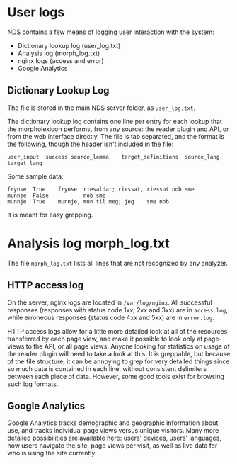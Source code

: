 # User logs

NDS contains a few means of logging user interaction with the system:

- Dictionary lookup log (user_log.txt)
- Analysis log (morph_log.txt)
- nginx logs (access and error)
- Google Analytics

## Dictionary Lookup Log

The file is stored in the main NDS server folder, as `user_log.txt`.

The dictionary lookup log contains one line per entry for each lookup that the
morpholexicon performs, from any source: the reader plugin and API, or from the
web interface directly. The file is tab separated, and the format is the
following, though the header isn't included in the file:

```
user_input	success	source_lemma	target_definitions	source_lang	target_lang
```

Some sample data:

```
frynse	True	frynse	riesaldat; riessat, riessut	nob	sme
munnje	False			nob	sme
munnje	True	munnje, mun	til meg; jeg	sme	nob
```

It is meant for easy grepping.

# Analysis log morph_log.txt

The file `morph_log.txt` lists all lines that are not recognized by any
analyzer.

## HTTP access log

On the server, nginx logs are located in `/var/log/nginx`. All successful
responses (responses with status code 1xx, 2xx and 3xx) are in `access.log`,
while erroneous responses (status code 4xx and 5xx) are in `error.log`.

HTTP access logs allow for a little more detailed look at all of the resources
transferred by each page view, and make it possible to look only at page-views
to the API, or all page views. Anyone looking for statistics on usage of the
reader plugin will need to take a look at this. It is greppable, but because of
the file structure, it can be annoying to grep for very detailed things since
so much data is contained in each line, without consistent delimiters between
each piece of data. However, some good tools exist for browsing such log formats.

## Google Analytics

Google Analytics tracks demographic and geographic information about use, and
tracks individual page views versus unique visitors. Many more detailed
possibilities are available here: users' devices, users' languages, how users
navigate the site, page views per visit, as well as live data for who is using
the site currently.
